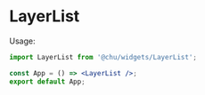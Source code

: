 # LayerList

Usage:

```jsx
import LayerList from '@chu/widgets/LayerList';

const App = () => <LayerList />;
export default App;
```
